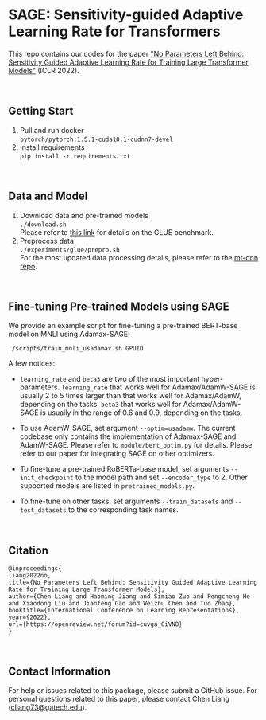# SAGE: Sensitivity-guided Adaptive Learning Rate for Transformers

This repo contains our codes for the paper ["No Parameters Left Behind: Sensitivity Guided Adaptive Learning Rate for Training Large Transformer Models"](https://openreview.net/forum?id=cuvga_CiVND) (ICLR 2022).

</br>

## Getting Start
1. Pull and run docker </br>
   ```pytorch/pytorch:1.5.1-cuda10.1-cudnn7-devel```
2. Install requirements </br>
   ```pip install -r requirements.txt```

</br>

## Data and Model
1. Download data and pre-trained models </br>
   ```./download.sh``` </br>
   Please refer to [this link](https://gluebenchmark.com/) for details on the GLUE benchmark.
2. Preprocess data </br>
   ```./experiments/glue/prepro.sh```</br>
For the most updated data processing details, please refer to the [mt-dnn repo](https://github.com/namisan/mt-dnn).

</br>

## Fine-tuning Pre-trained Models using SAGE

We provide an example script for fine-tuning a pre-trained BERT-base model on MNLI using Adamax-SAGE:
```
./scripts/train_mnli_usadamax.sh GPUID
```

A few notices:

- ```learning_rate``` and ```beta3``` are two of the most important hyper-parameters. ```learning_rate``` that works well for Adamax/AdamW-SAGE is usually 2 to 5 times larger than that works well for Adamax/AdamW, depending on the tasks. ```beta3``` that works well for Adamax/AdamW-SAGE is usually in the range of 0.6 and 0.9, depending on the tasks.

- To use AdamW-SAGE, set argument ```--optim=usadamw```. The current codebase only contains the implementation of Adamax-SAGE and AdamW-SAGE. Please refer to ```module/bert_optim.py``` for details. Please refer to our paper for integrating SAGE on other optimizers.

- To fine-tune a pre-trained RoBERTa-base model, set arguments ```--init_checkpoint``` to the model path and set ```--encoder_type``` to 2. Other supported models are listed in ```pretrained_models.py```.

- To fine-tune on other tasks, set arguments ```--train_datasets``` and ```--test_datasets``` to the corresponding task names.


</br>

## Citation

```
@inproceedings{
liang2022no,
title={No Parameters Left Behind: Sensitivity Guided Adaptive Learning Rate for Training Large Transformer Models},
author={Chen Liang and Haoming Jiang and Simiao Zuo and Pengcheng He and Xiaodong Liu and Jianfeng Gao and Weizhu Chen and Tuo Zhao},
booktitle={International Conference on Learning Representations},
year={2022},
url={https://openreview.net/forum?id=cuvga_CiVND}
}
```

</br>

## Contact Information
For help or issues related to this package, please submit a GitHub issue. For personal questions related to this paper, please contact Chen Liang (cliang73@gatech.edu).
